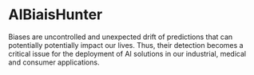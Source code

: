 # AIBiaisHunter
Biases are uncontrolled and unexpected drift of predictions that can potentially potentially impact our lives. Thus, their detection becomes a critical issue for the deployment of AI solutions in our industrial, medical and consumer applications.
